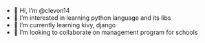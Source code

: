 - 👋 Hi, I’m @clevon14
- 👀 I’m interested in learning python language and its libs
- 🌱 I’m currently learning kivy, django
- 💞️ I’m looking to collaborate on management program for schools
  

<!---
clevon14/clevon14 is a ✨ special ✨ repository because its `README.md` (this file) appears on your GitHub profile.
You can click the Preview link to take a look at your changes.
--->
